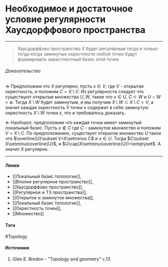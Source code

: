 # Необходимое и достаточное условие регулярности Хаусдорффового пространства
***
>Хаусдорффово пространство $X$ будет регулярным тогда и только тогда когда замкнутые окрестности любой точки будут формировать окрестностный базис этой точки.

###### Доказательство
$\Rightarrow$
Предположим что $X$ регулярно, пусть $x\in V$, где $V$ - открытая окрестность, и положим $C=X\setminus V$. Из регулярности следует что существуют открытые множества $U,W$, такие что $x\in U$, $C\subset W$ и $U\cap W=\emptyset$. Тогда $X\setminus W$ будет замкнутым, и мы получим $X\setminus W\subset X\setminus C=V$, а значит каждая окрестность $V$ точки $x$ содержит в себе замкнутую окрестность $X\setminus W$ точки $x$, что и требовалось доказать.

$\Leftarrow$
Наоборот, предположим что каждая точка имеет замкнутый локальный базис. Пусть $x\notin C$ где $C$ - замкнутое множество и положим $V=X\setminus C$. По предположению, существует открытое множество $U$ такое что $\overline{U}\subset V=X\setminus C$ и $x\in U$. Тогда $C\subset X\setminus\overline{U}$, и $U\cap(X\setminus\overline{U})=\emptyset$. А значит $X$ регулярно.
***
#### Линки
- [[Локальный базис топологии]],
- [[Вполне регулярное пространство]],
- [[Хаусдорффово пространство]],
- [[Регулярное и T3 пространства]],
- [[Открытое и замкнутое множества]],
- [[Локальный базис топологии]],
- [[Окрестность точки]],
- [[Множество]]
#### Тэги
 #Topology 
#### Источники
1. Glen E. Bredon - "Topology and geometry" c.13